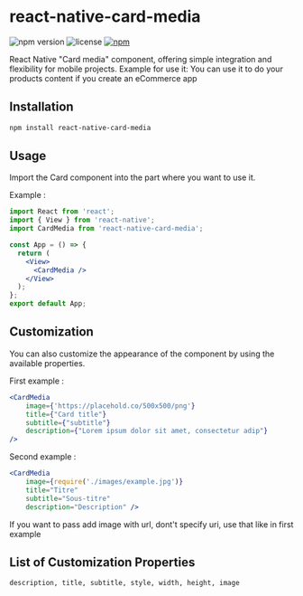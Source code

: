 # react-native-card-media

![npm version](https://img.shields.io/npm/v/react-native-card-media.svg)
![license](https://img.shields.io/npm/l/react-native-card-media.svg)
[![npm](https://img.shields.io/npm/dt/react-native-card-element.svg)](https://www.npmjs.com/package/react-native-card-element)

React Native "Card media" component, offering simple integration and flexibility for mobile projects. Example for use it: You can use it to do your products content if you create an eCommerce app

## Installation

```bash
npm install react-native-card-media
```

## Usage

Import the Card component into the part where you want to use it.

Example :

```jsx
import React from 'react';
import { View } from 'react-native';
import CardMedia from 'react-native-card-media';

const App = () => {
  return (
    <View>
      <CardMedia />
    </View>
  );
};
export default App;
```
## Customization

You can also customize the appearance of the component by using the available properties.

First example :
```jsx
<CardMedia 
    image={'https://placehold.co/500x500/png'}
    title={"Card title"}
    subtitle={"subtitle"}
    description={"Lorem ipsum dolor sit amet, consectetur adip"} 
/>
```

Second example :
```jsx
<CardMedia 
    image={require('./images/example.jpg')} 
    title="Titre" 
    subtitle="Sous-titre" 
    description="Description" />
```

If you want to pass add image with url, dont't specify uri, use that like in first example

## List of Customization Properties
```txt
description, title, subtitle, style, width, height, image
